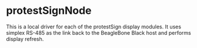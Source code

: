 # protestSignNode
This is a local driver for each of the protestSign display modules. It uses simplex RS-485 as the link back to the BeagleBone Black host and performs display refresh.
